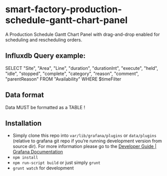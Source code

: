 # smart-factory-production-schedule-gantt-chart-panel
A Production Schedule Gantt Chart Panel with drag-and-drop enabled for scheduling and rescheduling orders.

## Influxdb Query example: 
SELECT "Site", "Area", "Line", "duration", "durationInt", "execute", "held", "idle", "stopped", "complete", "category", "reason", "comment", "parentReason" FROM "Availability"  WHERE $timeFilter

## Data format
Data MUST be formatted as a TABLE !

## Installation
* Simply clone this repo into `var/lib/grafana/plugins` or `data/plugins` (relative to grafana git repo if you’re running development version from source dir). For more information please go to the [Developer Guide \| Grafana Documentation](http://docs.grafana.org/plugins/developing/development/)
* `npm install`
* `npm run-script build` or just simply `grunt`
* `grunt watch` for development